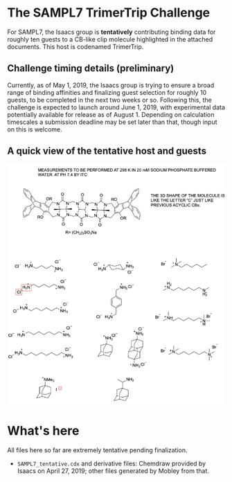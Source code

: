 # The SAMPL7 TrimerTrip Challenge

For SAMPL7, the Isaacs group is **tentatively** contributing binding data for roughly ten guests to a CB-like clip molecule highlighted in the attached documents. This host is codenamed TrimerTrip.

## Challenge timing details (preliminary)

Currently, as of May 1, 2019, the Isaacs group is trying to ensure a broad range of binding affinities and finalizing guest selection for roughly 10 guests, to be completed in the next two weeks or so.
Following this, the challenge is expected to launch around June 1, 2019, with experimental data potentially available for release as of August 1. Depending on calculation timescales a submission deadline may be set later than that, though input on this is welcome.

## A quick view of the tentative host and guests

![](SAMPL7_tentative.jpg)

# What's here

All files here so far are extremely tentative pending finalization.
- `SAMPL7_tentative.cdx` and derivative files: Chemdraw provided by Isaacs on April 27, 2019; other files generated by Mobley from that.
